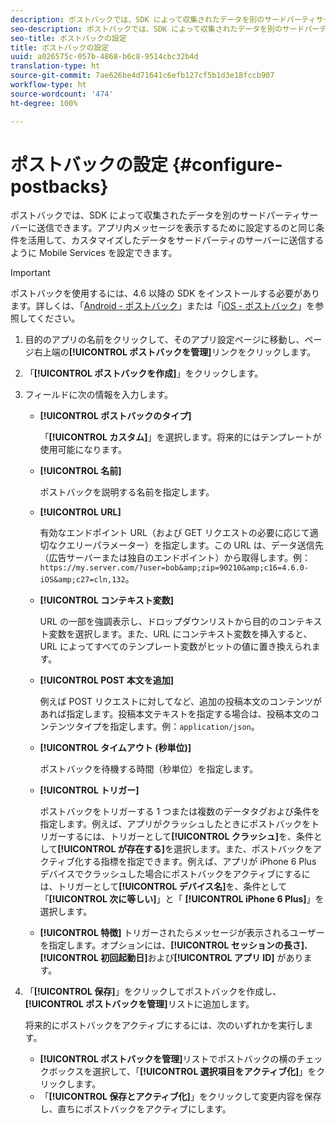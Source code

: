 ```yaml
---
description: ポストバックでは、SDK によって収集されたデータを別のサードパーティサーバーに送信できます。アプリ内メッセージを表示するために設定するのと同じ条件を活用して、カスタマイズしたデータをサードパーティのサーバーに送信するように Mobile Services を設定できます。
seo-description: ポストバックでは、SDK によって収集されたデータを別のサードパーティサーバーに送信できます。アプリ内メッセージを表示するために設定するのと同じ条件を活用して、カスタマイズしたデータをサードパーティのサーバーに送信するように Mobile Services を設定できます。
seo-title: ポストバックの設定
title: ポストバックの設定
uuid: a026575c-057b-4868-b6c8-9514cbc32b4d
translation-type: ht
source-git-commit: 7ae626be4d71641c6efb127cf5b1d3e18fccb907
workflow-type: ht
source-wordcount: '474'
ht-degree: 100%

---
```



# ポストバックの設定 {#configure-postbacks}

ポストバックでは、SDK によって収集されたデータを別のサードパーティサーバーに送信できます。アプリ内メッセージを表示するために設定するのと同じ条件を活用して、カスタマイズしたデータをサードパーティのサーバーに送信するように Mobile Services を設定できます。

>[!IMPORTANT]
>
>ポストバックを使用するには、4.6 以降の SDK をインストールする必要があります。詳しくは、「[Android - ポストバック](/help/android/analytics-main/postbacks/postbacks.md)」または「[iOS - ポストバック](/help/ios/analytics-main/postback/postback.md)」を参照してください。

1. 目的のアプリの名前をクリックして、そのアプリ設定ページに移動し、ページ右上端の&#x200B;**[!UICONTROL ポストバックを管理]**&#x200B;リンクをクリックします。
1. 「**[!UICONTROL ポストバックを作成]**」をクリックします。
1. フィールドに次の情報を入力します。

   * **[!UICONTROL ポストバックのタイプ]**

      「**[!UICONTROL カスタム]**」を選択します。将来的にはテンプレートが使用可能になります。

   * **[!UICONTROL 名前]**

      ポストバックを説明する名前を指定します。

   * **[!UICONTROL URL]**

      有効なエンドポイント URL（および GET リクエストの必要に応じて適切なクエリーパラメーター）を指定します。この URL は、データ送信先（広告サーバーまたは独自のエンドポイント）から取得します。例：`https://my.server.com/?user=bob&amp;zip=90210&amp;c16=4.6.0-iOS&amp;c27=cln,132`。

   * **[!UICONTROL コンテキスト変数]**

      URL の一部を強調表示し、ドロップダウンリストから目的のコンテキスト変数を選択します。また、URL にコンテキスト変数を挿入すると、URL によってすべてのテンプレート変数がヒットの値に置き換えられます。

   * **[!UICONTROL POST 本文を追加]**

      例えば POST リクエストに対してなど、追加の投稿本文のコンテンツがあれば指定します。投稿本文テキストを指定する場合は、投稿本文のコンテンツタイプを指定します。例：`application/json`。

   * **[!UICONTROL タイムアウト (秒単位)]**

      ポストバックを待機する時間（秒単位）を指定します。

   * **[!UICONTROL トリガー]**

      ポストバックをトリガーする 1 つまたは複数のデータタグおよび条件を指定します。例えば、アプリがクラッシュしたときにポストバックをトリガーするには、トリガーとして&#x200B;**[!UICONTROL クラッシュ]**&#x200B;を、条件として&#x200B;**[!UICONTROL が存在する]**&#x200B;を選択します。また、ポストバックをアクティブ化する指標を指定できます。例えば、アプリが iPhone 6 Plus デバイスでクラッシュした場合にポストバックをアクティブにするには、トリガーとして&#x200B;**[!UICONTROL デバイス名]**&#x200B;を、条件として「**[!UICONTROL 次に等しい]**」と「 **[!UICONTROL iPhone 6 Plus]**」を選択します。

   * **[!UICONTROL 特徴]**
   トリガーされたらメッセージが表示されるユーザーを指定します。オプションには、**[!UICONTROL セッションの長さ]**、**[!UICONTROL 初回起動日]**&#x200B;および&#x200B;**[!UICONTROL アプリ ID]** があります。

1. 「**[!UICONTROL 保存]**」をクリックしてポストバックを作成し、**[!UICONTROL ポストバックを管理]**&#x200B;リストに追加します。

   将来的にポストバックをアクティブにするには、次のいずれかを実行します。

   * **[!UICONTROL ポストバックを管理]**&#x200B;リストでポストバックの横のチェックボックスを選択して、「**[!UICONTROL 選択項目をアクティブ化]**」をクリックします。
   * 「**[!UICONTROL 保存とアクティブ化]**」をクリックして変更内容を保存し、直ちにポストバックをアクティブにします。
